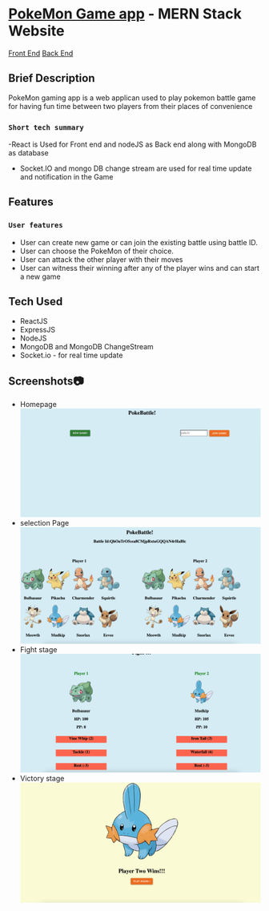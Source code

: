 # [PokeMon Game app](https://curious-pastelito-579c2f.netlify.app/) - MERN Stack Website
  [Front End](https://github.com/sathiyapriyakm/beauty-saloon-frontend)
  [Back End](https://github.com/sathiyapriyakm/pokemon_frontend)



## Brief Description

PokeMon gaming app is a web applican used to play pokemon battle game for having fun time between two players from their places of convenience

### `Short tech summary`

  -React is Used for Front end and nodeJS as Back end along with MongoDB as database  
  - Socket.IO and mongo DB change stream are used for  real time update and notification in the Game


## Features

### `User features`
  - User can create new game or can join the existing battle using battle ID.
  - User can choose the PokeMon of their choice.
  - User can attack the other player with their moves 
  - User can witness their winning after any of the player wins and can start a new game

  
## Tech Used
  - ReactJS
  - ExpressJS
  - NodeJS
  - MongoDB and MongoDB ChangeStream
  - Socket.io - for real time update
  

## Screenshots📷
- Homepage
![Homepage](/ScreenShots/Homepage.JPG "Homepage")
- selection Page
![selection Page](/ScreenShots/SelectionPage.JPG "selection Page")
- Fight stage
![Fight stage](/ScreenShots/FightStage.JPG "Fight stage")
- Victory stage
![Victory stage](/ScreenShots/VictoryStage.JPG "Victory stage")